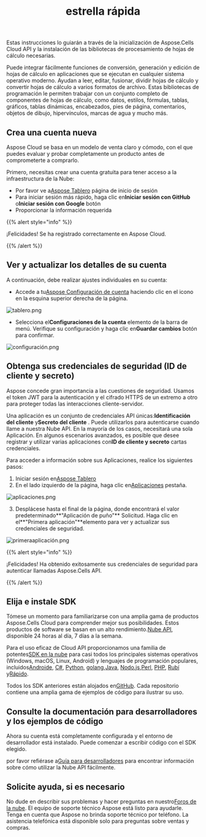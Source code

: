 ﻿---
title: estrella rápida
second_title: Aspose.Cells Cloud Documen
type: docs
url: /es/quickstart/
description: Aspose.Cells La nube admite Excel para crear, convertir, fusionar, dividir, proteger, operar objetos internos, etc.
weight: 20
---
Estas instrucciones lo guiarán a través de la inicialización de Aspose.Cells Cloud API y la instalación de las bibliotecas de procesamiento de hojas de cálculo necesarias.

Puede integrar fácilmente funciones de conversión, generación y edición de hojas de cálculo en aplicaciones que se ejecutan en cualquier sistema operativo moderno. Ayudan a leer, editar, fusionar, dividir hojas de cálculo y convertir hojas de cálculo a varios formatos de archivo. Estas bibliotecas de programación le permiten trabajar con un conjunto completo de componentes de hojas de cálculo, como datos, estilos, fórmulas, tablas, gráficos, tablas dinámicas, encabezados, pies de página, comentarios, objetos de dibujo, hipervínculos, marcas de agua y mucho más.

## Crea una cuenta nueva

Aspose Cloud se basa en un modelo de venta claro y cómodo, con el que puedes evaluar y probar completamente un producto antes de comprometerte a comprarlo.

Primero, necesitas crear una cuenta gratuita para tener acceso a la infraestructura de la Nube:

-  Por favor ve a[Aspose Tablero](https://dashboard.aspose.cloud/#/) página de inicio de sesión
-  Para iniciar sesión más rápido, haga clic en**Iniciar sesión con GitHub** o**Iniciar sesión con Google** botón
- Proporcionar la información requerida

{{% alert style="info" %}}

¡Felicidades! Se ha registrado correctamente en Aspose Cloud.

{{% /alert %}}

## Ver y actualizar los detalles de su cuenta

A continuación, debe realizar ajustes individuales en su cuenta:

-  Accede a tu[Aspose Configuración de cuenta](https://id.containerize.com/admin/) haciendo clic en el icono en la esquina superior derecha de la página.

![tablero.png](dashboard.png)

-  Selecciona el**Configuraciones de la cuenta** elemento de la barra de menú. Verifique su configuración y haga clic en**Guardar cambios** botón para confirmar.

![configuración.png](settings.png)

## Obtenga sus credenciales de seguridad (ID de cliente y secreto)

Aspose concede gran importancia a las cuestiones de seguridad. Usamos el token JWT para la autenticación y el cifrado HTTPS de un extremo a otro para proteger todas las interacciones cliente-servidor.

 Una aplicación es un conjunto de credenciales API únicas:**Identificación del cliente** y**Secreto del cliente** . Puede utilizarlos para autenticarse cuando llame a nuestra Nube API. En la mayoría de los casos, necesitará una sola Aplicación. En algunos escenarios avanzados, es posible que desee registrar y utilizar varias aplicaciones con**ID de cliente y secreto** cartas credenciales.

Para acceder a información sobre sus Aplicaciones, realice los siguientes pasos:

1.  Iniciar sesión en[Aspose Tablero](https://dashboard.aspose.cloud/#/)
 2. En el lado izquierdo de la página, haga clic en[Aplicaciones](https://dashboard.aspose.cloud/applications) pestaña.

![aplicaciones.png](applications.png)

 3. Desplácese hasta el final de la página, donde encontrará el valor predeterminado**"Aplicación de puño"** Solicitud. Haga clic en el**"Primera aplicación"**elemento para ver y actualizar sus credenciales de seguridad.

![primeraaplicación.png](firstapp.png)

{{% alert style="info" %}}

¡Felicidades! Ha obtenido exitosamente sus credenciales de seguridad para autenticar llamadas Aspose.Cells API.

{{% /alert %}}

## Elija e instale SDK

 Tómese un momento para familiarizarse con una amplia gama de productos Aspose.Cells Cloud para comprender mejor sus posibilidades. Estos productos de software se basan en un alto rendimiento.[Nube API](https://apireference.aspose.com/), disponible 24 horas al día, 7 días a la semana.

 Para el uso eficaz de Cloud API proporcionamos una familia de potentes[SDK en la nube](https://products.aspose.cloud/cells/family) para casi todos los principales sistemas operativos (Windows, macOS, Linux, Android) y lenguajes de programación populares, incluidos[Androide](https://products.aspose.cloud/cells/android), [C#](https://products.aspose.cloud/cells/net), [Python](https://products.aspose.cloud/cells/python), [golang](https://products.aspose.cloud/cells/go),[Java](https://products.aspose.cloud/cells/java), [Nodo.js](https://products.aspose.cloud/cells/nodejs),[Perl](https://products.aspose.cloud/cells/perl), [PHP](https://products.aspose.cloud/cells/php), [Rubí](https://products.aspose.cloud/cells/ruby) y[Rápido](https://products.aspose.cloud/cells/swift).

 Todos los SDK anteriores están alojados en[GitHub](https://github.com/aspose-cells-cloud/). Cada repositorio contiene una amplia gama de ejemplos de código para ilustrar su uso.

## Consulte la documentación para desarrolladores y los ejemplos de código

Ahora su cuenta está completamente configurada y el entorno de desarrollador está instalado. Puede comenzar a escribir código con el SDK elegido.

 por favor refiérase a[Guía para desarrolladores](https://docs.aspose.cloud/cells/developer-guide/) para encontrar información sobre cómo utilizar la Nube API fácilmente.

## Solicite ayuda, si es necesario

 No dude en describir sus problemas y hacer preguntas en nuestro[Foros de la nube](https://forum.aspose.cloud/c/cells/7). El equipo de soporte técnico Aspose está listo para ayudarle. Tenga en cuenta que Aspose no brinda soporte técnico por teléfono. La asistencia telefónica está disponible solo para preguntas sobre ventas y compras.




